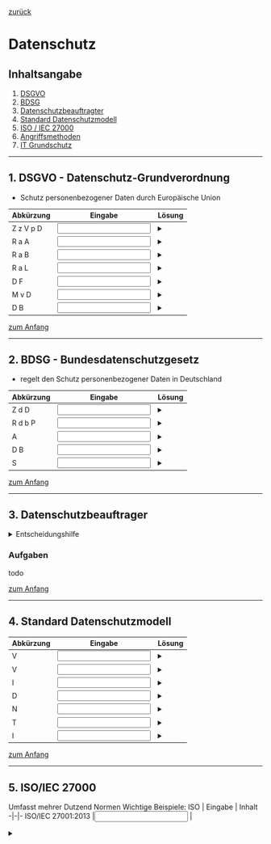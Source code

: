 [zurück](../README.md)

# Datenschutz

## Inhaltsangabe

1. [DSGVO](#1-dsgvo---datenschutz-grundverordnung)
2. [BDSG](#2-bdsg---bundesdatenschutzgesetz)
3. [Datenschutzbeauftragter](#3-datenschutzbeauftrager)
4. [Standard Datenschutzmodell](#4-standard-datenschutzmodell)
5. [ISO / IEC 27000](#5-isoiec-27000)
6. [Angriffsmethoden](#6-angriffsmethoden)
7. [IT Grundschutz](#7-it-grundschutz)

---

## 1. DSGVO - Datenschutz-Grundverordnung

- Schutz personenbezogener Daten durch Europäische Union

Abkürzung | Eingabe | Lösung
-|-|-
Z z V p D | <input type="text"></input> | <details><summary></summary>Zustimmung zur Verarbeitung personenbezogener Daten</details>
R a A| <input type="text"></input> | <details><summary></summary>Recht auf Auskunft</details>
R a B| <input type="text"></input> | <details><summary></summary>Recht auf Berichtigung</details>
R a L| <input type="text"></input> | <details><summary></summary>Recht auf Löschung</details>
D F | <input type="text"></input> | <details><summary></summary>Datenschutz-Folgenabschätzung</details>
M v D | <input type="text"></input> | <details><summary></summary>Meldung von Datenpannen</details>
D B | <input type="text"></input> | <details><summary></summary>Datebschutzbeauftragter</details>

[zum Anfang](#datenschutz)

---

## 2. BDSG - Bundesdatenschutzgesetz

- regelt den Schutz personenbezogener Daten in Deutschland

Abkürzung | Eingabe | Lösung
-|-|-
Z d D | <input type="text"></input> | <details><summary></summary>Zulässigkeit der Datenverarbeitung</details>
R d b P| <input type="text"></input> | <details><summary></summary>Rechte der betroffenen Person</details>
A | <input type="text"></input> | <details><summary></summary>Auftragsverarbeitung</details>
D B | <input type="text"></input> | <details><summary></summary>Datenschutzbeauftragte</details>
S | <input type="text"></input> | <details><summary></summary>Sanktionen</details>


[zum Anfang](#datenschutz)

---

## 3. Datenschutzbeauftrager

<details>
<summary>Entscheidungshilfe
</summary>

![Entscheidungshilfe Datenschutzbeauftragter](./images/Datenschutzbeauftrage.PNG)
</details>

### Aufgaben

todo

[zum Anfang](#datenschutz)

---

## 4. Standard Datenschutzmodell

Abkürzung | Eingabe | Lösung
-|-|-
V | <input type="text"></input> | <details><summary></summary>Verfügbarkeit</details>
V | <input type="text"></input> | <details><summary></summary>Verfügbarkeit</details>
I | <input type="text"></input> | <details><summary></summary>Integrität</details>
D | <input type="text"></input> | <details><summary></summary>Datenminimierung</details>
N | <input type="text"></input> | <details><summary></summary>Nichtverkettung</details>
T | <input type="text"></input> | <details><summary></summary>Tranparenz</details>
I | <input type="text"></input> | <details><summary></summary>Intervenierbarkeit</details>




[zum Anfang](#datenschutz)

---

## 5. ISO/IEC 27000

Umfasst mehrer Dutzend Normen
Wichtige Beispiele:
ISO | Eingabe | Inhalt
-|-|-
ISO/IEC 27001:2013 |<input tpye="text"> | <details><summary></summary>zentraler Standard für Informationssicherheitsmanagementsysteme (ISMS), Anforderungen  wie ein Unternehmen seine Informationssicherheitsrisiken identifizieren, bewerten, behandeln und überwachen kann
ISO/IEC 27002:2013 |<input tpye="text"> | <details><summary></summary>Leitlinien für die Initiierung, Umsetzung, Überwachung und Verbesserung der Informationssicherheit, umfassende Übersicht über Informationssicherheit und Empfehlungen für Umgang mit Risiken und Bedrohungen
ISO/IEC 27005:2018 | <input tpye="text"> |<details><summary></summary>Grundlagen für Risikobewertung der Informationssicherheit,  Informationssicherheitsrisiken identifizieren, bewerten und behandeln können
ISO/IEC 27018:2019 | <input tpye="text"> |<details><summary></summary>Schutz personenbezogener Daten in der Cloud, Empfehlungen und Anleitungen für Sicherstellungs der Daten in der Cloud


[zum Anfang](#datenschutz)

---

## 6. Angriffsmethoden

Kategorie | Gefährdung | Eingabe | Lösung | Maßnahme gegen Gefährdung
-|-|-|-|-
Identitätsdiebstahl | Phishing |<input tpye="text"> |<details><summary></summary> Form des Social Engineering, gefälschte E-Mails, Nachrichten oder Websites erstellen, Opfer verleiten vertraulichen Informationen  preiszugeben | <input type="text">
| | Vishing |<input tpye="text"> |<details><summary></summary> Art von Phishing-Angriff, gefälschte Anrufe tätigen oder Voicemail | <input type="text">
| | Pharming |<input tpye="text"> |<details><summary></summary>Angreifer leitet Datenverkehr einer Website auf gefälschte ähnliche um | <input type="text">
| | Spoofing |<input tpye="text"> |<details><summary></summary>gefälschte E-Mails, Nachrichten oder Websites erstellen, um sich als eine andere Person oder Organisation auszugeben | <input type="text">
| | Nicknapping |<input tpye="text"> |<details><summary></summary> Versuch Benutzernamen einer Person auf einer Website anzueignen. Oft durch Phishing | <input type="text">
Schadprogramme | Spam |<input tpye="text"> |<details><summary></summary> unerwünschte und oft wiederholte Werbe- oder Nachrichteninhalte, oft in Verbindung mit Phishing | <input type="text">
| | Spyware |<input tpye="text"> |<details><summary></summary> Art von Malware um Informationen über Aktivitäten des Benutzers zu sammeln und weiterzugeben | <input type="text">
| | Adware |<input tpye="text"> |<details><summary></summary> Art von Malware Anzeigen auf dem Computer des Benutzers anzuzeigen | <input type="text">
| | Virus |<input tpye="text"> |<details><summary></summary> schädliches Programm, selbstreplizierend und in Systeme eindringend, um schädlichen Code auszuführen | <input type="text">
| | Trojaner | <input tpye="text"> |<details><summary></summary>schädliches Programm, das vorgibt, eine nützliche Software zu sein, um Zugang zu System zu verschaffen um schädliche Aktivitäten auszuführen | <input type="text">
| | Wurm |<input tpye="text"> |<details><summary></summary> Art von Malware, über Netzwerk verbreitet und sich replizieret, um in andere Systeme einzudringen und schädlichen Code auszuführen | <input type="text">
| | Ransonware |<input tpye="text"> |<details><summary></summary> Ransomware ist eine Art von Malware, die darauf abzielt, den Zugriff auf Daten oder Systeme zu blockieren, bis ein Lösegeld gezahlt wird | <input type="text">
DDoS | Distributed Denial of Service |<input tpye="text"> |<details><summary></summary> große Anzahl von Computern, um einen Server mit überwältigenden Anzahl von Anfragen zu überlasten | <input type="text">
Botnetz | |<input tpye="text"> |<details><summary></summary> Ein Botnetz ist eine Gruppe von infizierten Computern oder Geräten, die von einem Angreifer ferngesteuert werden, um schädliche Aktivitäten auszuführen | <input type="text">
APT Angriff | Advanced Persistent Threat |<input tpye="text"> | <details><summary></summary>Angreifer eine anhaltende und gezielte Kampagne durchführt, um in ein System oder Netzwerk einzudringen, ohne entdeckt zu werden | <input type="text">



[zum Anfang](#datenschutz)

---

## 7. IT Grundschutz
Begriff | Eingabe | Lösung
-|-|-
BSI |<input tpye="text"> |<details><summary></summary>Bundesamt für Sicherheit und Informationstechnik, zuständig für Definition von Sicherheitsstandards und Beratung von unternehmen und Verbrauchern</details>
IT Grundschutz |<input tpye="text">| todo<details><summary></summary>Der IT-Grundschutz ist ein Konzept des Bundesamts für Sicherheit in der Informationstechnik (BSI) in Deutschland, das Unternehmen und Organisationen dabei hilft, ihre IT-Systeme vor Bedrohungen und Angriffen zu schützen. Das Konzept basiert auf einer systematischen und risikobasierten Vorgehensweise, die es ermöglicht, IT-Sicherheitsmaßnahmen gezielt und effektiv zu planen, umzusetzen und zu kontrollieren. Das IT-Grundschutz-Konzept umfasst verschiedene Bausteine, wie z.B. eine Bestandsaufnahme der IT-Systeme, eine Analyse der Bedrohungslage und Risiken, eine Auswahl von Schutzmaßnahmen sowie eine kontinuierliche Überprüfung und Verbesserung der Sicherheitsmaßnahmen. Dabei werden die Empfehlungen des BSI für verschiedene Schutzbedarfsklassen (z.B. "normal", "hoch", "sehr hoch") berücksichtigt. Das Ziel des IT-Grundschutzes ist es, einen angemessenen Schutz der IT-Systeme zu gewährleisten und so dazu beizutragen, dass die Geschäftsprozesse der Organisationen sicher und zuverlässig ablaufen können</details>

[zum Anfang](#datenschutz)

---
